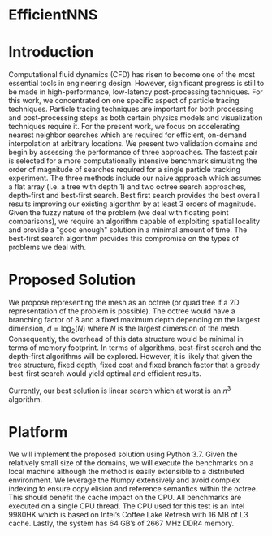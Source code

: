 # EfficientNNS

# Introduction

Computational fluid dynamics (CFD) has risen to become one of the most
essential tools in engineering design. However, significant progress is
still to be made in high-performance, low-latency post-processing
techniques. For this work, we concentrated on one specific aspect of
particle tracing techniques. Particle tracing techniques are important
for both processing and post-processing steps as both certain physics
models and visualization techniques require it. For the present work, we
focus on accelerating nearest neighbor searches which are required for
efficient, on-demand interpolation at arbitrary locations. We present
two validation domains and begin by assessing the performance of three
approaches. The fastest pair is selected for a more computationally
intensive benchmark simulating the order of magnitude of searches
required for a single particle tracking experiment. The three methods
include our naive approach which assumes a flat array (i.e. a tree with
depth 1) and two octree search approaches, depth-first and best-first
search. Best first search provides the best overall results improving
our existing algorithm by at least 3 orders of magnitude. Given the
fuzzy nature of the problem (we deal with floating point comparisons),
we require an algorithm capable of exploiting spatial locality and
provide a "good enough" solution in a minimal amount of time. The
best-first search algorithm provides this compromise on the types of
problems we deal with.

# Proposed Solution

We propose representing the mesh as an octree (or quad tree if a 2D
representation of the problem is possible). The octree would have a
branching factor of 8 and a fixed maximum depth depending on the largest
dimension, *d* = log<sub>2</sub>(*N*) where *N* is the largest dimension
of the mesh. Consequently, the overhead of this data structure would be
minimal in terms of memory footprint. In terms of algorithms, best-first
search and the depth-first algorithms will be explored. However, it is
likely that given the tree structure, fixed depth, fixed cost and fixed
branch factor that a greedy best-first search would yield optimal and
efficient results.

Currently, our best solution is linear search which at worst is an
*n*<sup>3</sup> algorithm.

# Platform

We will implement the proposed solution using Python 3.7. Given the
relatively small size of the domains, we will execute the benchmarks on
a local machine although the method is easily extensible to a
distributed environment. We leverage the Numpy extensively and avoid
complex indexing to ensure copy elision and reference semantics within
the octree. This should benefit the cache impact on the CPU. All
benchmarks are executed on a single CPU thread. The CPU used for this
test is an Intel 9980HK which is based on Intel’s Coffee Lake Refresh
with 16 MB of L3 cache. Lastly, the system has 64 GB’s of 2667 MHz DDR4
memory.

